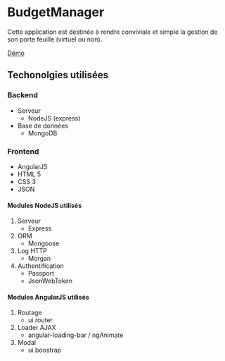 # BudgetManager
Cette application est destinée à rendre conviviale et simple la gestion de son porte feuille (virtuel ou non).

[Démo](http://vps231981.ovh.net:5000/#/)
## Techonolgies utilisées
### Backend
- Serveur 
	- NodeJS (express)
- Base de données
	- MongoDB

### Frontend
- AngularJS
- HTML 5
- CSS 3
- JSON

#### Modules NodeJS utilisés
1. Serveur
	- Express
2. ORM
	- Mongoose
3. Log HTTP
	- Morgan
5. Authentification
	- Passport
	- JsonWebToken

#### Modules AngularJS utilisés
1. Routage
	- ui.router
2. Loader AJAX
	- angular-loading-bar / ngAnimate
3. Modal
	- ui.boostrap
